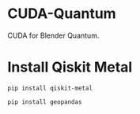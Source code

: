 # CUDA-Quantum
CUDA for Blender Quantum.

# Install Qiskit Metal
```
pip install qiskit-metal
```

```
pip install geopandas
```
